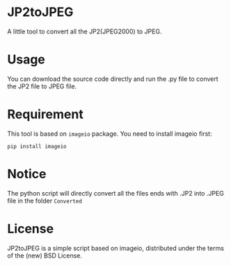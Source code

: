 # JP2toJPEG
A little tool to convert all the JP2(JPEG2000) to JPEG.

# Usage
You can download the source code directly and run the .py file to convert the JP2 file to JPEG file.

# Requirement
This tool is based on `imageio`  package. You need to install imageio first:
```
pip install imageio
```

# Notice

The python script will directly convert all the files ends with .JP2 into .JPEG file in the folder `Converted`

# License
JP2toJPEG is a simple script based on imageio, distributed under the terms of the (new) BSD License.
